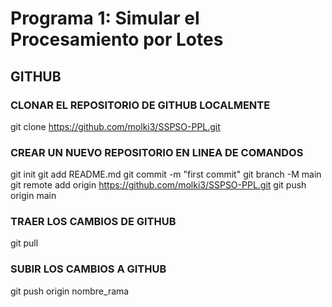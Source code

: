 # Programa 1: Simular el Procesamiento por Lotes

## GITHUB
### CLONAR EL REPOSITORIO DE GITHUB LOCALMENTE
git clone https://github.com/molki3/SSPSO-PPL.git
### CREAR UN NUEVO REPOSITORIO EN LINEA DE COMANDOS
git init
git add README.md
git commit -m "first commit"
git branch -M main
git remote add origin https://github.com/molki3/SSPSO-PPL.git
git push origin main
### TRAER LOS CAMBIOS DE GITHUB
git pull
### SUBIR LOS CAMBIOS A GITHUB
git push origin nombre_rama
